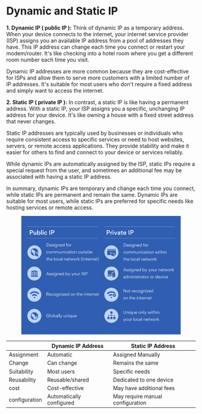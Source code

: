 # Dynamic and Static IP

**1. Dynamic IP ( public IP ):** Think of dynamic IP as a temporary address. When your device connects to the internet, your internet service provider (ISP) assigns you an available IP address from a pool of addresses they have. This IP address can change each time you connect or restart your modem/router. It's like checking into a hotel room where you get a different room number each time you visit.

Dynamic IP addresses are more common because they are cost-effective for ISPs and allow them to serve more customers with a limited number of IP addresses. It's suitable for most users who don't require a fixed address and simply want to access the internet.

**2. Static IP ( private IP ):** In contrast, a static IP is like having a permanent address. With a static IP, your ISP assigns you a specific, unchanging IP address for your device. It's like owning a house with a fixed street address that never changes.

Static IP addresses are typically used by businesses or individuals who require consistent access to specific services or need to host websites, servers, or remote access applications. They provide stability and make it easier for others to find and connect to your device or services reliably.

While dynamic IPs are automatically assigned by the ISP, static IPs require a special request from the user, and sometimes an additional fee may be associated with having a static IP address.

In summary, dynamic IPs are temporary and change each time you connect, while static IPs are permanent and remain the same. Dynamic IPs are suitable for most users, while static IPs are preferred for specific needs like hosting services or remote access.

<figure><img src="../../.gitbook/assets/asset-types-of-ip-addresses-static-vs-dynamic-ip-1 (1).svg" alt=""><figcaption></figcaption></figure>

|               | Dynamic IP Address       | Static IP Address                |
| ------------- | ------------------------ | -------------------------------- |
| Assignment    | Automatic                | Assigned Manually                |
| Change        | Can change               | Remains the same                 |
| Suitability   | Most users               | Specific needs                   |
| Reusability   | Reusable/shared          | Dedicated to one device          |
| cost          | Cost-effective           | May have additional fees         |
| configuration | Automatically configured | May require manual configuration |
